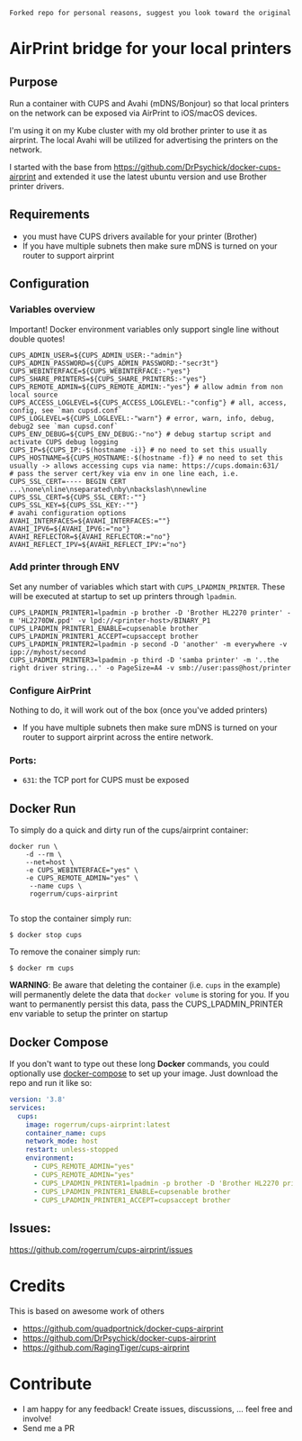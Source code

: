 `Forked repo for personal reasons, suggest you look toward the original`

# AirPrint bridge for your local printers


## Purpose
Run a container with CUPS and Avahi (mDNS/Bonjour) so that local printers
on the network can be exposed via AirPrint to iOS/macOS devices.

I'm using it on my Kube cluster with my old brother printer to use it as airprint. The local Avahi will be utilized for advertising the printers on the network.

I started with the base from https://github.com/DrPsychick/docker-cups-airprint and extended it use the latest ubuntu version and use Brother printer drivers.

## Requirements
* you must have CUPS drivers available for your printer (Brother)
* If you have multiple subnets then make sure mDNS is turned on your router to support airprint

## Configuration

### Variables overview
Important! Docker environment variables only support single line without double quotes!
```shell script
CUPS_ADMIN_USER=${CUPS_ADMIN_USER:-"admin"}
CUPS_ADMIN_PASSWORD=${CUPS_ADMIN_PASSWORD:-"secr3t"}
CUPS_WEBINTERFACE=${CUPS_WEBINTERFACE:-"yes"}
CUPS_SHARE_PRINTERS=${CUPS_SHARE_PRINTERS:-"yes"}
CUPS_REMOTE_ADMIN=${CUPS_REMOTE_ADMIN:-"yes"} # allow admin from non local source
CUPS_ACCESS_LOGLEVEL=${CUPS_ACCESS_LOGLEVEL:-"config"} # all, access, config, see `man cupsd.conf`
CUPS_LOGLEVEL=${CUPS_LOGLEVEL:-"warn"} # error, warn, info, debug, debug2 see `man cupsd.conf`
CUPS_ENV_DEBUG=${CUPS_ENV_DEBUG:-"no"} # debug startup script and activate CUPS debug logging
CUPS_IP=${CUPS_IP:-$(hostname -i)} # no need to set this usually
CUPS_HOSTNAME=${CUPS_HOSTNAME:-$(hostname -f)} # no need to set this usually -> allows accessing cups via name: https://cups.domain:631/
# pass the server cert/key via env in one line each, i.e. CUPS_SSL_CERT=---- BEGIN CERT ...\none\nline\nseparated\nby\nbackslash\nnewline
CUPS_SSL_CERT=${CUPS_SSL_CERT:-""}
CUPS_SSL_KEY=${CUPS_SSL_KEY:-""}
# avahi configuration options
AVAHI_INTERFACES=${AVAHI_INTERFACES:=""}
AVAHI_IPV6=${AVAHI_IPV6:="no"}
AVAHI_REFLECTOR=${AVAHI_REFLECTOR:="no"}
AVAHI_REFLECT_IPV=${AVAHI_REFLECT_IPV:="no"}
```

### Add printer through ENV
Set any number of variables which start with `CUPS_LPADMIN_PRINTER`. These will be executed at startup to set up printers through `lpadmin`.
```shell script
CUPS_LPADMIN_PRINTER1=lpadmin -p brother -D 'Brother HL2270 printer' -m 'HL2270DW.ppd' -v lpd://<printer-host>/BINARY_P1
CUPS_LPADMIN_PRINTER1_ENABLE=cupsenable brother
CUPS_LPADMIN_PRINTER1_ACCEPT=cupsaccept brother
CUPS_LPADMIN_PRINTER2=lpadmin -p second -D 'another' -m everywhere -v ipp://myhost/second
CUPS_LPADMIN_PRINTER3=lpadmin -p third -D 'samba printer' -m '..the right driver string...' -o PageSize=A4 -v smb://user:pass@host/printer
```

### Configure AirPrint
Nothing to do, it will work out of the box (once you've added printers)
* If you have multiple subnets then make sure mDNS is turned on your router to support airprint across the entire network. 

### Ports:
* `631`: the TCP port for CUPS must be exposed

## Docker Run
To simply do a quick and dirty run of the cups/airprint container:
```
docker run \
    -d --rm \
    --net=host \
    -e CUPS_WEBINTERFACE="yes" \
    -e CUPS_REMOTE_ADMIN="yes" \
     --name cups \
     rogerrum/cups-airprint
  
```
To stop the container simply run:
```
$ docker stop cups
```
To remove the conainer simply run:
```
$ docker rm cups
```
**WARNING**: Be aware that deleting the container (i.e. `cups` in the example)
will permanently delete the data that `docker volume` is storing for you.
If you want to permanently persist this data, pass the CUPS_LPADMIN_PRINTER env variable to setup the printer on startup 

## Docker Compose
If you don't want to type out these long **Docker** commands, you could
optionally use [docker-compose](https://docs.docker.com/compose/) to set up your
image. Just download the repo and run it like so:

```yaml
version: '3.8'
services:
  cups:
    image: rogerrum/cups-airprint:latest
    container_name: cups
    network_mode: host
    restart: unless-stopped
    environment:
      - CUPS_REMOTE_ADMIN="yes"
      - CUPS_REMOTE_ADMIN="yes"
      - CUPS_LPADMIN_PRINTER1=lpadmin -p brother -D 'Brother HL2270 printer' -m 'HL2270DW.ppd' -v lpd://<printer-host>/BINARY_P1
      - CUPS_LPADMIN_PRINTER1_ENABLE=cupsenable brother
      - CUPS_LPADMIN_PRINTER1_ACCEPT=cupsaccept brother
```

## Issues:
https://github.com/rogerrum/cups-airprint/issues

# Credits
This is based on awesome work of others
* https://github.com/quadportnick/docker-cups-airprint
* https://github.com/DrPsychick/docker-cups-airprint
* https://github.com/RagingTiger/cups-airprint

# Contribute
* I am happy for any feedback! Create issues, discussions, ... feel free and involve!
* Send me a PR
